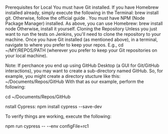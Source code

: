 Prerequisites for Local
You must have Git installed. If you have Homebrew installed already, simply execute the following in the Terminal: brew install git. Otherwise, follow the official guide .
You must have NPM (Node Package Manager) installed. As above, you can use Homebrew: brew install node Otherwise, install it yourself.
Cloning the Repository
Unless you just want to run the tests on Jenkins, you'll need to clone the repository to your machine. Once you have Git installed (as mentioned above), in a terminal, navigate to where you prefer to keep your repos. E.g., cd ~/MY/REPOS/PATH (wherever you prefer to keep your Git repositories on your local machine).

Note: If perchance you end up using GitHub Desktop (a GUI for Git/GitHub interactions), you may want to create a sub-directory named GitHub. So, for example, you might create a directory stucture like this: ~/Documents/Repos/GitHub With that as our example, perform the following:

cd ~/Documents/Repos/GitHub

nstall Cypress: npm install cypress --save-dev

To verify things are working, execute the following:

npm run cypress -- --env configFile=rc1

